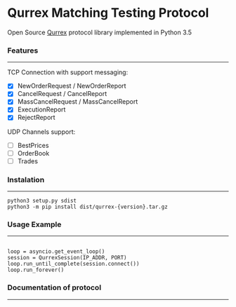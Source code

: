 # Qurrex Matching Testing Protocol
Open Source [Qurrex](https://qurrex.com/) protocol library implemented in Python 3.5

### Features
---
TCP Connection with support messaging:
- [x] NewOrderRequest / NewOrderReport
- [x] CancelRequest / CancelReport
- [x] MassCancelRequest / MassCancelReport
- [x] ExecutionReport
- [x] RejectReport

UDP Channels support:
- [ ] BestPrices
- [ ] OrderBook
- [ ] Trades

### Instalation
---
```
python3 setup.py sdist
python3 -m pip install dist/qurrex-{version}.tar.gz 
```


### Usage Example
---

```

loop = asyncio.get_event_loop()
session = QurrexSession(IP_ADDR, PORT)
loop.run_until_complete(session.connect())
loop.run_forever()

```

### Documentation of protocol
---
